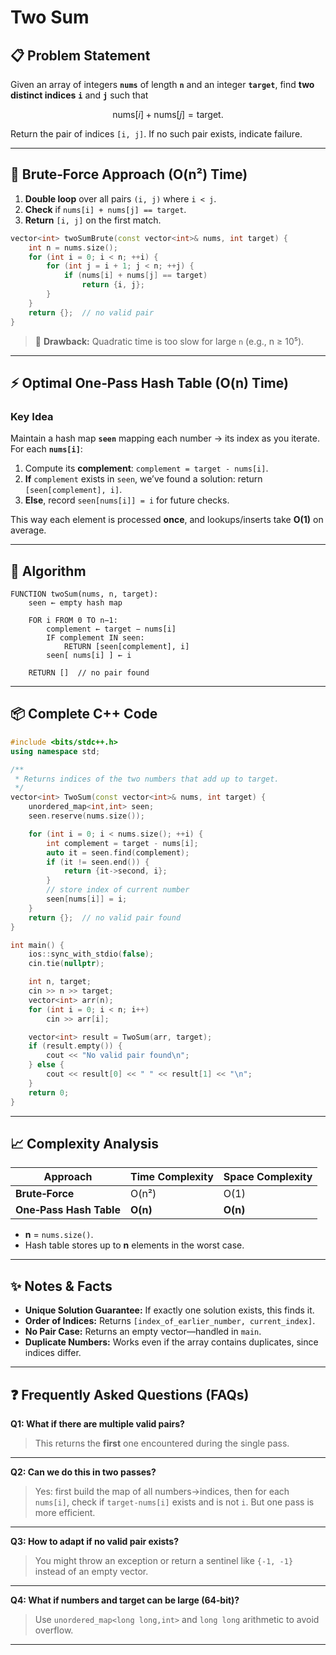# **Two Sum**

## 📋 Problem Statement

Given an array of integers **`nums`** of length **`n`** and an integer **`target`**, find **two distinct indices** **`i`** and **`j`** such that

$$
\text{nums}[i] + \text{nums}[j] = \text{target}.
$$

Return the pair of indices `[i, j]`. If no such pair exists, indicate failure.

---

## 🐢 Brute‑Force Approach (O(n²) Time)

1. **Double loop** over all pairs `(i, j)` where `i < j`.
2. **Check** if `nums[i] + nums[j] == target`.
3. **Return** `[i, j]` on the first match.

```cpp
vector<int> twoSumBrute(const vector<int>& nums, int target) {
    int n = nums.size();
    for (int i = 0; i < n; ++i) {
        for (int j = i + 1; j < n; ++j) {
            if (nums[i] + nums[j] == target)
                return {i, j};
        }
    }
    return {};  // no valid pair
}
```

> 🔴 **Drawback:** Quadratic time is too slow for large `n` (e.g., n ≥ 10⁵).

---

## ⚡ Optimal One‑Pass Hash Table (O(n) Time)

### **Key Idea**

Maintain a hash map **`seen`** mapping each number → its index as you iterate. For each **`nums[i]`**:

1. Compute its **complement**: `complement = target - nums[i]`.
2. **If** `complement` exists in `seen`, we’ve found a solution: return `[seen[complement], i]`.
3. **Else**, record `seen[nums[i]] = i` for future checks.

This way each element is processed **once**, and lookups/inserts take **O(1)** on average.

---

## 📝 Algorithm

```text
FUNCTION twoSum(nums, n, target):
    seen ← empty hash map

    FOR i FROM 0 TO n−1:
        complement ← target − nums[i]
        IF complement IN seen:
            RETURN [seen[complement], i]
        seen[ nums[i] ] ← i

    RETURN []  // no pair found
```

---

## 📦 Complete C++ Code

```cpp
#include <bits/stdc++.h>
using namespace std;

/**
 * Returns indices of the two numbers that add up to target.
 */
vector<int> TwoSum(const vector<int>& nums, int target) {
    unordered_map<int,int> seen;
    seen.reserve(nums.size());

    for (int i = 0; i < nums.size(); ++i) {
        int complement = target - nums[i];
        auto it = seen.find(complement);
        if (it != seen.end()) {
            return {it->second, i};
        }
        // store index of current number
        seen[nums[i]] = i;
    }
    return {};  // no valid pair found
}

int main() {
    ios::sync_with_stdio(false);
    cin.tie(nullptr);

    int n, target;
    cin >> n >> target;
    vector<int> arr(n);
    for (int i = 0; i < n; i++)
        cin >> arr[i];

    vector<int> result = TwoSum(arr, target);
    if (result.empty()) {
        cout << "No valid pair found\n";
    } else {
        cout << result[0] << " " << result[1] << "\n";
    }
    return 0;
}
```

---

## 📈 Complexity Analysis

| Approach                | Time Complexity | Space Complexity |
| ----------------------- | --------------- | ---------------- |
| **Brute‑Force**         | O(n²)           | O(1)             |
| **One‑Pass Hash Table** | **O(n)**        | **O(n)**         |

* **n** = `nums.size()`.
* Hash table stores up to **n** elements in the worst case.

---

## ✨ Notes & Facts

* **Unique Solution Guarantee:** If exactly one solution exists, this finds it.
* **Order of Indices:** Returns `[index_of_earlier_number, current_index]`.
* **No Pair Case:** Returns an empty vector—handled in `main`.
* **Duplicate Numbers:** Works even if the array contains duplicates, since indices differ.

---

## ❓ Frequently Asked Questions (FAQs)

**Q1: What if there are multiple valid pairs?**

> This returns the **first** one encountered during the single pass.

---

**Q2: Can we do this in two passes?**

> Yes: first build the map of all numbers→indices, then for each `nums[i]`, check if `target-nums[i]` exists and is not `i`. But one pass is more efficient.

---

**Q3: How to adapt if no valid pair exists?**

> You might throw an exception or return a sentinel like `{-1, -1}` instead of an empty vector.

---

**Q4: What if numbers and target can be large (64‐bit)?**

> Use `unordered_map<long long,int>` and `long long` arithmetic to avoid overflow.

---
